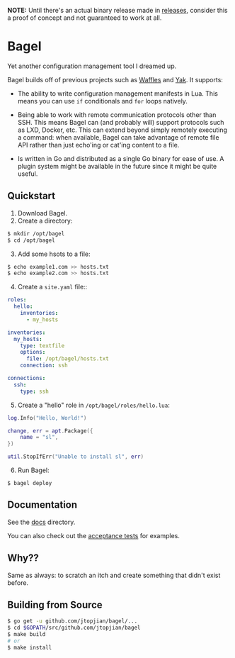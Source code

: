 **NOTE:** Until there's an actual binary release made in [releases](/releases), consider this
a proof of concept and not guaranteed to work at all.

Bagel
=====

Yet another configuration management tool I dreamed up.

Bagel builds off of previous projects such as [Waffles](https://github.com/wffls/waffles)
and [Yak](https://github.com/jtopjian/yak). It supports:

* The ability to write configuration management manifests in Lua. This means
  you can use `if` conditionals and `for` loops natively.

* Being able to work with remote communication protocols other than SSH. This
  means Bagel can (and probably will) support protocols such as LXD, Docker, etc.
  This can extend beyond simply remotely executing a command: when available,
  Bagel can take advantage of remote file API rather than just echo'ing or
  cat'ing content to a file.

* Is written in Go and distributed as a single Go binary for ease of use.
  A plugin system might be available in the future since it might be quite
  useful.

Quickstart
----------

1. Download Bagel.
2. Create a directory:

  ```bash
  $ mkdir /opt/bagel
  $ cd /opt/bagel
  ```

3. Add some hsots to a file:

  ```bash
  $ echo example1.com >> hosts.txt
  $ echo example2.com >> hosts.txt
  ```

4. Create a `site.yaml` file::

  ```yaml
  roles:
    hello:
      inventories:
        - my_hosts

  inventories:
    my_hosts:
      type: textfile
      options:
        file: /opt/bagel/hosts.txt
      connection: ssh

  connections:
    ssh:
      type: ssh
  ```

5. Create a "hello" role in `/opt/bagel/roles/hello.lua`:

  ```lua
  log.Info("Hello, World!")

  change, err = apt.Package({
      name = "sl",
  })

  util.StopIfErr("Unable to install sl", err)
  ```

6. Run Bagel:

  ```shell
  $ bagel deploy
  ```
Documentation
-------------

See the [docs](/docs) directory.

You can also check out the [acceptance tests](/acctests) for examples.

Why??
-----

Same as always: to scratch an itch and create something that didn't exist before.

Building from Source
--------------------

```bash
$ go get -u github.com/jtopjian/bagel/...
$ cd $GOPATH/src/github.com/jtopjian/bagel
$ make build
# or
$ make install
```
